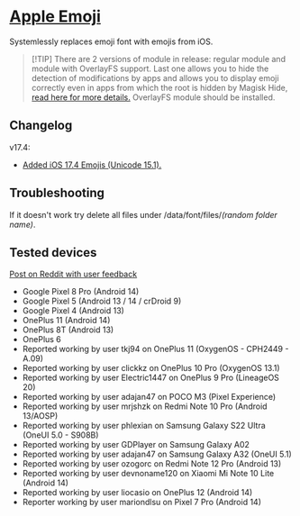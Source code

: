 # [Apple Emoji](https://emojipedia.org/apple)
Systemlessly replaces emoji font with emojis from iOS.  
>
> [!TIP]
> There are 2 versions of module in release: regular module and module with OverlayFS support. Last one allows you to hide the detection of modifications by apps and allows you to display emoji correctly even in apps from which the root is hidden by Magisk Hide, [read here for more details.](https://github.com/HuskyDG/magic_overlayfs#magisk-overlayfs) OverlayFS module should be installed.

## Changelog
v17.4:
- [Added iOS 17.4 Emojis (Unicode 15.1).](https://blog.emojipedia.org/ios-17-4-emoji-changelog/)

## Troubleshooting 
If it doesn't work try delete all files under /data/font/files/*(random folder name)*.

## Tested devices
[Post on Reddit with user feedback](https://www.reddit.com/r/Magisk/comments/1ca3ip1/news_ios_emojis_174/)
- Google Pixel 8 Pro (Android 14)
- Google Pixel 5 (Android 13 / 14 / crDroid 9)
- Google Pixel 4 (Android 13)
- OnePlus 11 (Android 14)
- OnePlus 8T (Android 13)
- OnePlus 6
- Reported working by user tkj94 on OnePlus 11 (OxygenOS - CPH2449 - A.09)
- Reported working by user clickkz on OnePlus 10 Pro (OxygenOS 13.1)
- Reported working by user Electric1447 on OnePlus 9 Pro (LineageOS 20)
- Reported working by user adajan47 on POCO M3 (Pixel Experience) 
- Reported working by user mrjshzk on Redmi Note 10 Pro (Android 13/AOSP)
- Reported working by user phlexian on Samsung Galaxy S22 Ultra (OneUI 5.0 - S908B)
- Reported working by user GDPlayer on Samsung Galaxy A02
- Reported working by user adajan47 on Samsung Galaxy A32 (OneUI 5.1)
- Reported working by user ozogorc on Redmi Note 12 Pro (Android 13)
- Reported working by user devnoname120 on Xiaomi Mi Note 10 Lite (Android 14)
- Reported working by user liocasio on OnePlus 12 (Android 14)
- Reporter working by user mariondlsu on Pixel 7 Pro (Android 14)
